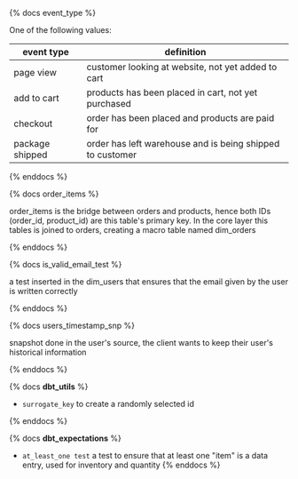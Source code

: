 {% docs event_type %}
	
One of the following values: 

| event type      | definition                                                 |
|-----------------|------------------------------------------------------------|
| page view       | customer looking at website, not yet added to cart         |
| add to cart     | products has been placed in cart, not yet purchased        |
| checkout        | order has been placed and products are paid for            |
| package shipped | order has left warehouse and is being shipped to customer  |

{% enddocs %}

{% docs order_items %}
	
order_items is the bridge between orders and products, hence both IDs (order_id, product_id)
are this table's primary key.
In the core layer this tables is joined to orders, creating a macro table named dim_orders

{% enddocs %}

{% docs is_valid_email_test %}
	
a test inserted in the dim_users that ensures that the email given by the user is written correctly

{% enddocs %}

{% docs users_timestamp_snp %}
	
snapshot done in the user's source, the client wants to keep their user's historical information

{% enddocs %}

{% docs __dbt_utils__ %}

- `surrogate_key` to create a randomly selected id


{% enddocs %}

{% docs __dbt_expectations__ %}

- `at_least_one test` a test to ensure that at least one "item" is a data entry, used 
                        for inventory and quantity
{% enddocs %}
